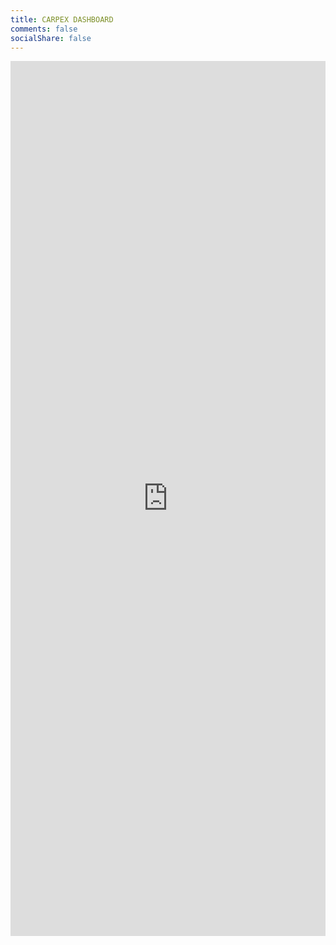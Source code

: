 ```yaml
---
title: CARPEX DASHBOARD
comments: false
socialShare: false
---
```


<iframe width=100% height="1400px" src="https://lookerstudio.google.com/embed/reporting/55e8d4db-8fc5-475d-bd65-4607782ee7e8/page/Cb2pD" frameborder="0" style="border:0" allowfullscreen sandbox="allow-storage-access-by-user-activation allow-scripts allow-same-origin allow-popups allow-popups-to-escape-sandbox"></iframe>
